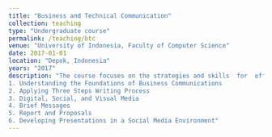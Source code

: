 ```yaml
---
title: "Business and Technical Communication"
collection: teaching
type: "Undergraduate course"
permalink: /teaching/btc
venue: "University of Indonesia, Faculty of Computer Science"
date: 2017-01-01
location: "Depok, Indonesia"
years: "2017"
description: "The course focuses on the strategies and skills  for  effective  writing  and  speaking  in  business organizations. This  course  will  teach  students basic  communications  techniques  useful  in  daily organizational/business context. This course covers the following topics:
1. Understanding the Foundations of Business Communications
2. Applying Three Steps Writing Process
3. Digital, Social, and Visual Media
4. Brief Messages
5. Report and Proposals
6. Developing Presentations in a Social Media Environment"
---
```



